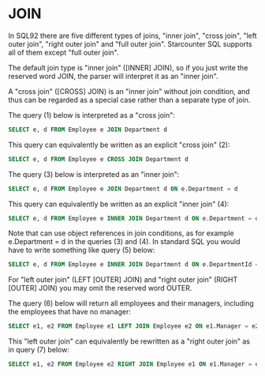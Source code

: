 # JOIN

In SQL92 there are five different types of joins, "inner join", "cross join", "left outer join", "right outer join" and "full outer join". Starcounter SQL supports all of them except "full outer join".

The default join type is "inner join" \(\[INNER\] JOIN\), so if you just write the reserved word JOIN, the parser will interpret it as an "inner join".

A "cross join" \(\[CROSS\] JOIN\) is an "inner join" without join condition, and thus can be regarded as a special case rather than a separate type of join.

The query \(1\) below is interpreted as a "cross join":

```sql
SELECT e, d FROM Employee e JOIN Department d
```

This query can equivalently be written as an explicit "cross join" \(2\):

```sql
SELECT e, d FROM Employee e CROSS JOIN Department d
```

The query \(3\) below is interpreted as an "inner join":

```sql
SELECT e, d FROM Employee e JOIN Department d ON e.Department = d
```

This query can equivalently be written as an explicit "inner join" \(4\):

```sql
SELECT e, d FROM Employee e INNER JOIN Department d ON e.Department = d
```

Note that can use object references in join conditions, as for example e.Department = d in the queries \(3\) and \(4\). In standard SQL you would have to write something like query \(5\) below:

```sql
SELECT e, d FROM Employee e INNER JOIN Department d ON e.DepartmentId = d.Id
```

For "left outer join" \(LEFT \[OUTER\] JOIN\) and "right outer join" \(RIGHT \[OUTER\] JOIN\) you may omit the reserved word OUTER.

The query \(6\) below will return all employees and their managers, including the employees that have no manager:

```sql
SELECT e1, e2 FROM Employee e1 LEFT JOIN Employee e2 ON e1.Manager = e2
```

This "left outer join" can equivalently be rewritten as a "right outer join" as in query \(7\) below:

```sql
SELECT e1, e2 FROM Employee e2 RIGHT JOIN Employee e1 ON e1.Manager = e2
```

